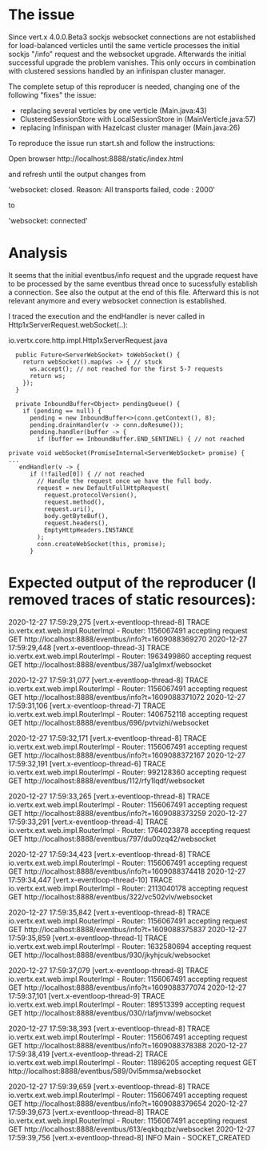 # The issue
Since vert.x 4.0.0.Beta3 sockjs websocket connections are not established
for load-balanced verticles until the same verticle processes the initial sockjs "/info" request and the websocket upgrade.
Afterwards the initial successful upgrade the problem vanishes.
This only occurs in combination with clustered sessions handled by an infinispan cluster manager.

The complete setup of this reproducer is needed, changing one of the following "fixes" the issue:

 * replacing several verticles by one verticle (Main.java:43)
 * ClusteredSessionStore with LocalSessionStore in (MainVerticle.java:57)
 * replacing Infinispan with Hazelcast cluster manager (Main.java:26)

To reproduce the issue run start.sh and follow the instructions:

Open browser http://localhost:8888/static/index.html

and refresh until the output changes from

  'websocket: closed. Reason: All transports failed, code : 2000'
  
to

  'websocket: connected'

# Analysis

It seems that the initial eventbus/info request and the upgrade request have to be processed by the same eventbus thread once
to sucessfully establish a connection.
See also the output at the end of this file.
Afterward this is not relevant anymore and every websocket connection is established.

I traced the execution and the endHandler is never called in Http1xServerRequest.webSocket(..):

io.vertx.core.http.impl.Http1xServerRequest.java
```
  public Future<ServerWebSocket> toWebSocket() {
    return webSocket().map(ws -> { // stuck
      ws.accept(); // not reached for the first 5-7 requests
      return ws;
    });
  }

  private InboundBuffer<Object> pendingQueue() {
    if (pending == null) {
      pending = new InboundBuffer<>(conn.getContext(), 8);
      pending.drainHandler(v -> conn.doResume());
      pending.handler(buffer -> {
        if (buffer == InboundBuffer.END_SENTINEL) { // not reached

private void webSocket(PromiseInternal<ServerWebSocket> promise) {
...
   endHandler(v -> {
      if (!failed[0]) { // not reached
        // Handle the request once we have the full body.
        request = new DefaultFullHttpRequest(
          request.protocolVersion(),
          request.method(),
          request.uri(),
          body.getByteBuf(),
          request.headers(),
          EmptyHttpHeaders.INSTANCE
        );
        conn.createWebSocket(this, promise);
      }
```
# Expected output of the reproducer (I removed traces of static resources):

2020-12-27 17:59:29,275 [vert.x-eventloop-thread-8] TRACE io.vertx.ext.web.impl.RouterImpl - Router: 1156067491 accepting request GET http://localhost:8888/eventbus/info?t=1609088369270
2020-12-27 17:59:29,448 [vert.x-eventloop-thread-3] TRACE io.vertx.ext.web.impl.RouterImpl - Router: 1963499860 accepting request GET http://localhost:8888/eventbus/387/ua1glmxf/websocket

2020-12-27 17:59:31,077 [vert.x-eventloop-thread-8] TRACE io.vertx.ext.web.impl.RouterImpl - Router: 1156067491 accepting request GET http://localhost:8888/eventbus/info?t=1609088371072
2020-12-27 17:59:31,106 [vert.x-eventloop-thread-7] TRACE io.vertx.ext.web.impl.RouterImpl - Router: 1406752118 accepting request GET http://localhost:8888/eventbus/696/pvtvizhi/websocket

2020-12-27 17:59:32,171 [vert.x-eventloop-thread-8] TRACE io.vertx.ext.web.impl.RouterImpl - Router: 1156067491 accepting request GET http://localhost:8888/eventbus/info?t=1609088372167
2020-12-27 17:59:32,191 [vert.x-eventloop-thread-6] TRACE io.vertx.ext.web.impl.RouterImpl - Router: 992128360 accepting request GET http://localhost:8888/eventbus/112/rfy1lqdf/websocket

2020-12-27 17:59:33,265 [vert.x-eventloop-thread-8] TRACE io.vertx.ext.web.impl.RouterImpl - Router: 1156067491 accepting request GET http://localhost:8888/eventbus/info?t=1609088373259
2020-12-27 17:59:33,291 [vert.x-eventloop-thread-4] TRACE io.vertx.ext.web.impl.RouterImpl - Router: 1764023878 accepting request GET http://localhost:8888/eventbus/797/du00zq42/websocket

2020-12-27 17:59:34,423 [vert.x-eventloop-thread-8] TRACE io.vertx.ext.web.impl.RouterImpl - Router: 1156067491 accepting request GET http://localhost:8888/eventbus/info?t=1609088374418
2020-12-27 17:59:34,447 [vert.x-eventloop-thread-10] TRACE io.vertx.ext.web.impl.RouterImpl - Router: 2113040178 accepting request GET http://localhost:8888/eventbus/322/vc502vlv/websocket

2020-12-27 17:59:35,842 [vert.x-eventloop-thread-8] TRACE io.vertx.ext.web.impl.RouterImpl - Router: 1156067491 accepting request GET http://localhost:8888/eventbus/info?t=1609088375837
2020-12-27 17:59:35,859 [vert.x-eventloop-thread-1] TRACE io.vertx.ext.web.impl.RouterImpl - Router: 1632580694 accepting request GET http://localhost:8888/eventbus/930/jkyhjcuk/websocket

2020-12-27 17:59:37,079 [vert.x-eventloop-thread-8] TRACE io.vertx.ext.web.impl.RouterImpl - Router: 1156067491 accepting request GET http://localhost:8888/eventbus/info?t=1609088377074
2020-12-27 17:59:37,101 [vert.x-eventloop-thread-9] TRACE io.vertx.ext.web.impl.RouterImpl - Router: 189513399 accepting request GET http://localhost:8888/eventbus/030/rlafjmvw/websocket

2020-12-27 17:59:38,393 [vert.x-eventloop-thread-8] TRACE io.vertx.ext.web.impl.RouterImpl - Router: 1156067491 accepting request GET http://localhost:8888/eventbus/info?t=1609088378388
2020-12-27 17:59:38,419 [vert.x-eventloop-thread-2] TRACE io.vertx.ext.web.impl.RouterImpl - Router: 11896205 accepting request GET http://localhost:8888/eventbus/589/0vl5mmsa/websocket

2020-12-27 17:59:39,659 [vert.x-eventloop-thread-8] TRACE io.vertx.ext.web.impl.RouterImpl - Router: 1156067491 accepting request GET http://localhost:8888/eventbus/info?t=1609088379654
2020-12-27 17:59:39,673 [vert.x-eventloop-thread-8] TRACE io.vertx.ext.web.impl.RouterImpl - Router: 1156067491 accepting request GET http://localhost:8888/eventbus/613/eqkbqzbz/websocket
2020-12-27 17:59:39,756 [vert.x-eventloop-thread-8] INFO  Main - SOCKET_CREATED
